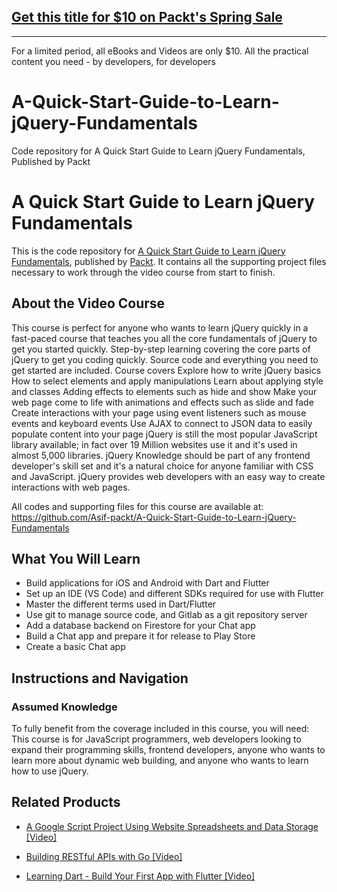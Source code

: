 ## [Get this title for $10 on Packt's Spring Sale](https://www.packt.com/V13656?utm_source=github&utm_medium=packt-github-repo&utm_campaign=spring_10_dollar_2022)
-----
For a limited period, all eBooks and Videos are only $10. All the practical content you need \- by developers, for developers

# A-Quick-Start-Guide-to-Learn-jQuery-Fundamentals
Code repository for A Quick Start Guide to Learn jQuery Fundamentals, Published by Packt
# A Quick Start Guide to Learn jQuery Fundamentals
This is the code repository for [A Quick Start Guide to Learn jQuery Fundamentals](https://www.packtpub.com/application-development/learning-dart-build-your-first-app-flutter-video?utm_source=github&utm_medium=repository&utm_campaign=9781789618495), published by [Packt](https://www.packtpub.com/?utm_source=github). It contains all the supporting project files necessary to work through the video course from start to finish.
## About the Video Course
This course is perfect for anyone who wants to learn jQuery quickly in a fast-paced course that teaches you all the core fundamentals of jQuery to get you started quickly. Step-by-step learning covering the core parts of jQuery to get you coding quickly. Source code and everything you need to get started are included.
Course covers
Explore how to write jQuery basics
How to select elements and apply manipulations
Learn about applying style and classes
Adding effects to elements such as hide and show
Make your web page come to life with animations and effects such as slide and fade
Create interactions with your page using event listeners such as mouse events and keyboard events
Use AJAX to connect to JSON data to easily populate content into your page
jQuery is still the most popular JavaScript library available; in fact over 19 Million websites use it and it's used in almost 5,000 libraries. jQuery Knowledge should be part of any frontend developer's skill set and it's a natural choice for anyone familiar with CSS and JavaScript. jQuery provides web developers with an easy way to create interactions with web pages.

All codes and supporting files for this course are available at: https://github.com/Asif-packt/A-Quick-Start-Guide-to-Learn-jQuery-Fundamentals

<H2>What You Will Learn</H2>
<DIV class=book-info-will-learn-text>
<UL>
<LI>Build applications for iOS and Android with Dart and Flutter 
<LI>Set up an IDE (VS Code) and different SDKs required for use with Flutter 
<LI>Master the different terms used in Dart/Flutter 
<LI>Use git to manage source code, and Gitlab as a git repository server 
<LI>Add a database backend on Firestore for your Chat app 
<LI>Build a Chat app and prepare it for release to Play Store 
<LI>Create a basic Chat app </LI></UL></DIV>

## Instructions and Navigation
### Assumed Knowledge
To fully benefit from the coverage included in this course, you will need:<br/>
This course is for JavaScript programmers, web developers looking to expand their programming skills, frontend developers, anyone who wants to learn more about dynamic web building, and anyone who wants to learn how to use jQuery.


## Related Products
* [A Google Script Project Using Website Spreadsheets and Data Storage [Video]](https://www.packtpub.com/application-development/learning-dart-build-your-first-app-flutter-video?utm_source=github&utm_medium=repository&utm_campaign=9781789618495)

* [Building RESTful APIs with Go [Video]](https://www.packtpub.com/application-development/learning-dart-build-your-first-app-flutter-video?utm_source=github&utm_medium=repository&utm_campaign=9781789618495)

* [Learning Dart - Build Your First App with Flutter [Video]](https://www.packtpub.com/application-development/learning-dart-build-your-first-app-flutter-video?utm_source=github&utm_medium=repository&utm_campaign=9781789618495)

